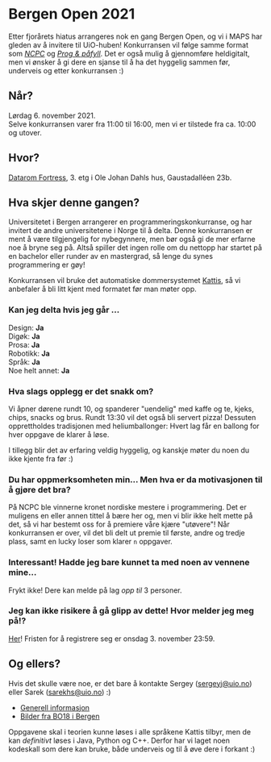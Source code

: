 # Bergen Open 2021

Etter fjorårets hiatus arrangeres nok en gang Bergen Open, og vi i MAPS har gleden av å invitere til UiO-huben! Konkurransen vil følge samme format som *[NCPC](https://github.com/MAPSuio/NCPC-21)* og *[Prog & påfyll](https://www.facebook.com/events/404177087717380)*. Det er også mulig å gjennomføre heldigitalt, men vi ønsker å gi dere en sjanse til å ha det hyggelig sammen før, underveis og etter konkurransen :)


## Når?
Lørdag 6. november 2021. <br>
Selve konkurransen varer fra 11:00 til 16:00, men vi er tilstede fra ca. 10:00 og utover.


## Hvor?
[Datarom Fortress](https://ifirom.no/3/3468), 3. etg i Ole Johan Dahls hus, Gaustadalléen 23b.


## Hva skjer denne gangen?
Universitetet i Bergen arrangerer en programmeringskonkurranse, og har invitert de andre universitetene i Norge til å delta. Denne konkurransen er ment å være tilgjengelig for nybegynnere, men bør også gi de mer erfarne noe å bryne seg på. Altså spiller det ingen rolle om du nettopp har startet på en bachelor eller runder av en mastergrad, så lenge du synes programmering er gøy!

Konkurransen vil bruke det automatiske dommersystemet [Kattis](https://open.kattis.com/), så vi anbefaler å bli litt kjent med formatet før man møter opp.

### Kan jeg delta hvis jeg går ...
Design: **Ja** \
Digøk: **Ja** \
Prosa: **Ja** \
Robotikk: **Ja** \
Språk: **Ja** \
Noe helt annet: **Ja**

### Hva slags opplegg er det snakk om?
Vi åpner dørene rundt 10, og spanderer "uendelig" med kaffe og te, kjeks, chips, snacks og brus. Rundt 13:30 vil det også bli servert pizza! Dessuten opprettholdes tradisjonen med heliumballonger: Hvert lag får en ballong for hver oppgave de klarer å løse.

I tillegg blir det av erfaring veldig hyggelig, og kanskje møter du noen du ikke kjente fra før :)


### Du har oppmerksomheten min... Men hva er da motivasjonen til å gjøre det bra?
På NCPC ble vinnerne kronet nordiske mestere i programmering. Det er muligens en eller annen tittel å bære her og, men vi blir ikke helt mette på det, så vi har bestemt oss for å premiere våre kjære "utøvere"! Når konkurransen er over, vil det bli delt ut premie til første, andre og tredje plass, samt en lucky loser som klarer `n` oppgaver.


### Interessant! Hadde jeg bare kunnet ta med noen av vennene mine...
Frykt ikke! Dere kan melde på lag *opp til* 3 personer.


### Jeg kan ikke risikere å gå glipp av dette! Hvor melder jeg meg på!?
[Her](https://docs.google.com/forms/d/e/1FAIpQLSduoVWdStY-yQOR5I2kqKIQLBjVs5oYP_hspDp2sYGQd2_hHg/viewform)! Fristen for å registrere seg er onsdag 3. november 23:59.


## Og ellers?
Hvis det skulle være noe, er det bare å kontakte Sergey (sergeyj@uio.no) eller Sarek (sarekhs@uio.no) :)
- [Generell informasjon](http://contest.ii.uib.no/bgopen/2021/)
- [Bilder fra BO18 i Bergen](http://contest.ii.uib.no/bgopen/2018/pics/)

Oppgavene skal i teorien kunne løses i alle språkene Kattis tilbyr, men de kan *definitivt* løses i Java, Python og C++. Derfor har vi laget noen kodeskall som dere kan bruke, både underveis og til å øve dere i forkant :)
